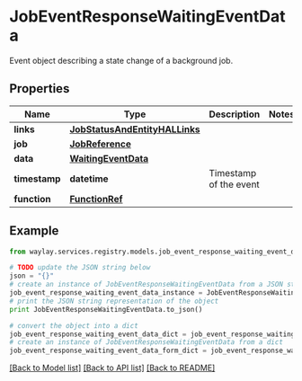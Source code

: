# JobEventResponseWaitingEventData

Event object describing a state change of a background job.

## Properties

Name | Type | Description | Notes
------------ | ------------- | ------------- | -------------
**links** | [**JobStatusAndEntityHALLinks**](JobStatusAndEntityHALLinks.md) |  | 
**job** | [**JobReference**](JobReference.md) |  | 
**data** | [**WaitingEventData**](WaitingEventData.md) |  | 
**timestamp** | **datetime** | Timestamp of the event | 
**function** | [**FunctionRef**](FunctionRef.md) |  | 

## Example

```python
from waylay.services.registry.models.job_event_response_waiting_event_data import JobEventResponseWaitingEventData

# TODO update the JSON string below
json = "{}"
# create an instance of JobEventResponseWaitingEventData from a JSON string
job_event_response_waiting_event_data_instance = JobEventResponseWaitingEventData.from_json(json)
# print the JSON string representation of the object
print JobEventResponseWaitingEventData.to_json()

# convert the object into a dict
job_event_response_waiting_event_data_dict = job_event_response_waiting_event_data_instance.to_dict()
# create an instance of JobEventResponseWaitingEventData from a dict
job_event_response_waiting_event_data_form_dict = job_event_response_waiting_event_data.from_dict(job_event_response_waiting_event_data_dict)
```
[[Back to Model list]](../README.md#documentation-for-models) [[Back to API list]](../README.md#documentation-for-api-endpoints) [[Back to README]](../README.md)


